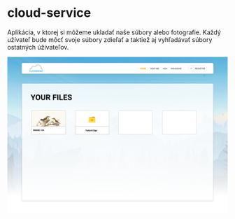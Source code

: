 # cloud-service
Aplikácia, v ktorej si môžeme ukladať naše súbory alebo fotografie. Každý užívateľ bude môcť svoje súbory zdieľať a taktiež aj vyhľadávať súbory ostatných úživateľov.  

![page](https://github.com/AppsLab-2/cloud-service/blob/master/READMEIMAGES/Preview.png)
